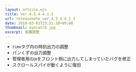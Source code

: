 ```yaml
---
layout: article.ejs
title: ver.4.5.4-4.1.3
url: releasenote_ver_4_5_4-4_1_3
date: 2019-03-01T23:51:30+09:00
thumbnail: eyecatch.jpg
excerpt: 各種調整
---
```


- `time`タグ内の時刻出力の調整
- パンくずの出力調整
- 管理者用のjsをフロント側に出力してしまっていたバグを修正
- スクロールスパイが動くように復旧
